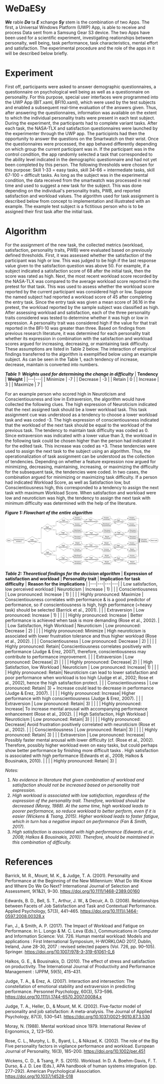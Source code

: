 # WeDaESy
_**We**_ rable _**Da**_ ta _**E**_ xchange _**Sy**_ stem is the combination of two Apps. The first, a Universal Windows Platform (UWP) App, is able to receive and process Data sent from a Samsung Gear S3 device. The two Apps have been used for a scientific experiment, investigating reationships between personalty, well being, task performance, task characteristics, mental effort and satisfaction. The experimental procedure and the role of the apps in it will be described below briefly.

# Experiment
First off, participants were asked to answer demographic questionnaires, a questionnaire on psychological well being as well as a questionnaire on personality. For this purpose, special user interfaces were programmed into the UWP App (BIT.xaml, BFI10.xaml), which were used by the test subjects and enabled a subsequent real-time evaluation of the answers given. Thus, after answering the questionnaires, information was available on the extent to which the individual personality traits were present in each test subject.
During the experiment, the participants had to complete variant tasks. After each task, the NASA-TLX and satisfaction questionnaires were launched by the experimenter through the UWP app. The participints had then the opportunity to answer the questions on the Smartwatch on their wrist. Once the questionnaires were processed, the app behaved differently depending on which group the current participant was in. If the participant was in the control condition, the app randomly selected a task that corresponded to the ability level indicated in the demographic questionnaire and had not yet been completed by this person. The following thresholds were chosen for this purpose: Skill 1-33 = easy tasks, skill 34-66 = intermediate tasks, skill 67-100 = difficult tasks. As long as the subject was in the experimental condition, the data received from the smartwatch was processed in real time and used to suggest a new task for the subject. This was done depending on the individual's personality traits, PWB, and reported satisfaction and workload values. The algorithm used for task assignment is described below from concept to implementation and illustrated with an example. The example test subject is a fictitious person who is to be assigned their first task after the initial task.
# Algorithm
For the assignment of the new task, the collected metrics (workload, satisfaction, personality traits, PWB) were evaluated based on previously defined thresholds. First, it was assessed whether the satisfaction of the participant was high or low. This was judged to be high if the last response value given to the satisfaction question was above 50. For example, if a subject indicated a satisfaction score of 68 after the initial task, then the score was rated as high. Next, the most recent workload score recorded by the NASA-TLX was compared to the average workload score reported in the pretest for that task. This was used to assess whether the workload score reported by the current participant was considered high or low. Suppose the named subject had reported a workload score of 45 after completing the entry task. Since the entry task was given a mean score of 36.16 in the pretest, the workload reported by the sample subject was classified as high. After assessing workload and satisfaction, each of the three personality traits considered was tested to determine whether it was high or low in expression. A personality trait was considered high if the value for that trait reported in the BFI-10 was greater than three. Based on findings from previous research literature, it was determined for each personality trait whether its expression in combination with the satisfaction and workload scores argued for increasing, decreasing, or maintaining task difficulty. These assumptions are listed in Table 2 below. The interaction of empirical findings transferred to the algorithm is exemplified below using an example subject. As can be seen in the Table 1, each tendency of increase, decrease, maintain is converted into numbers.

_**Table 1: Weights used for determining the change in difficulty**_
| **Tendency** | **Weight** |
|---|---|
| Minimize | \-7 |
| Decrease | \-3 |
| Retain | 0 |
| Increase | 3 |
| Maximize | 7 |

For an example person who scored high in Neuroticism and Conscientiousness and low in Extraversion, the algorithm would have collected the following clues. The high expression of Neuroticism indicated that the next assigned task should be a lower workload task. This task assignment cue was understood as a tendency to choose a lower workload task and was coded -3. The high expression of conscientiousness indicated that the workload of the next task should be equal to the workload of the previous task. The tendency to maintain task difficulty was coded as 0. Since extraversion was indicated with a lower value than 3, the workload in the following task could be chosen higher than the person had indicated it for the edited task. This increase was coded as +3. These tendencies were used to assign the next task to the subject using an algorithm. 
Thus, the operationalization of task assignment can be understood as the collection of tendencies. Depending on whether a feature expression now argued for minimizing, decreasing, maintaining, increasing, or maximizing the difficulty for the subsequent task, the tendencies were coded. In two cases, the combination argued for minimizing or maximizing task difficulty. If a person had indicated Workload Score, as well as Satisfaction low, but Conscientiousness high, this corresponded to a tendency to assign the next task with maximum Workload Score. When satisfaction and workload were low and neuroticism was high, the tendency to assign the next task with minimum difficulty was determined with the help of the literature.


_**Figure 1: Flowchart of the entire algorithm**_
![Flowchart](https://github.com/jagru20/WeDaESy_UWP/blob/main/img/flowchart.png)

_**Table 2: Theoretical findings for the decision algorithm**_
| **Expression of satisfaction and workload** | **Personality trait** | **Implication for task difficulty** | **Reason for the implications** |
|---|---|---|---|
| Low satisfaction, low perceived workload | Neuroticism | Increase | 1\) |
|  | Conscientiousness | Low pronounced: Increase | 1\) |
|  |  | Highly pronounced: Maximize | Conscientiousness correlates with performance & is a good predictor of performance, so if conscientiousness is high, high performance \(=heavy task\) should be selected \(Barrick et al\., 2001\). |
|  | Extraversion | Low pronounced: Increase | 1\) |
|  |  | Highly pronounced: Increase | Better performance is achieved when task is more demanding \(Rose et al\., 2002\)\. |
| Low Satisfaction, High Workload | Neuroticism | Low pronounced: Decrease | 2\) |
|  |  | Highly pronounced: Minimize | High neuroticism is associated with lower frustration tolerance and thus higher workload \(Rose et al., 2002\)\. |
|  | Conscientiousness | Low pronounced: Decrease | 2\) |
|  |  | Highly pronounced: Retain| Conscientiousness correlates positively with performance \(Judge & Erez, 2007\), therefore, conscientiousness may contribute to performance improvement. |
|  | Extraversion | Low pronounced: Decrease| 2\) |
|  |  | Highly pronounced: Decrease| 2\) |
| High Satisfaction, low Workload | Neuroticism | Low pronounced: Increase| 1\) |
|  |  | Highly pronounced: Retain| Neuroticism can lead to lower satisfaction and poor performance when workload is too high \(Judge et al\., 2002; Rose et al\., 2002\), hence the high satisfaction protect\. |
|  | Conscientiousness | Low pronounced: Retain| 3\) \+ Increase could lead to decrease in performance \(Judge & Erez, 2007\)\. |
|  |  | Highly pronounced: Increase| Higher performance with high conscientiousness \(Judge & Erez, 2007\)\. |
|  | Extraversion | Low pronounced: Retain| 3\) |
|  |  | Highly pronounced: Increase| To increase mental arousal with accompanying performance enhancement \(Rose et al\., 2002\)\. |
| High Satisfaction, High Workload | Neuroticism | Low pronounced: Retain| 3\) |
|  |  | Highly pronounced: Decrease| Avoid frustration positively correlated with neuroticism \(Rose et al\., 2002\). |
|  | Conscientiousness | Low pronounced: Retain| 3\) |
|  |  | Highly pronounced: Retain| 3\) |
|  | Extraversion | Low pronounced: Increase| Possibly faster mental arousal with lower difficulty \(cf. \(Rose et al\., 2002\)\. Therefore, possibly higher workload even on easy tasks, but could perhaps show better performance by finishing more difficult tasks \. High satisfaction is associated with high performance \(Edwards et al\., 2008; Halkos & Bousinakis, 2010\). |
|  |  | Highly pronounced: Retain| 3\) |

_Notes:_
1) _No evidence in literature that given combination of workload and satisfaction should not be increased based on personality trait expression._
2) _High workload is associated with low satisfaction, regardless of the expression of the personality trait. Therefore, workload should be decreased (Moray, 1988). At the same time, high workload leads to poorer performance, so reduce workload to better perform, even if it is easier (Wickens & Tsang, 2015). Higher workload leads to faster fatigue, which in turn has a negative impact on performance (Fan & Smith, 2017)._
3) _High satisfaction is associated with high performance (Edwards et al., 2008; Halkos & Bousinakis, 2010). Therefore, should be maintained in this combination of difficulty._ 

# References
Barrick, M. R., Mount, M. K., & Judge, T. A. (2001). Personality and Performance at the Beginning of the New Millennium: What Do We Know and Where Do We Go Next? International Journal of Selection and Assessment, 9(1&2), 9–30. https://doi.org/10.1111/1468-2389.00160

Edwards, B. D., Bell, S. T., Arthur, J. W., & Decuir, A. D. (2008). Relationships between Facets of Job Satisfaction and Task and Contextual Performance. Applied Psychology, 57(3), 441–465. https://doi.org/10.1111/j.1464-0597.2008.00328.x

Fan, J., & Smith, A. P. (2017). The Impact of Workload and Fatigue on Performance. In L. Longo & M. C. Leva (Eds.), Communications in Computer and Information Science: Vol. 726. Human mental workload: Models and applications : First International Symposium, H-WORKLOAD 2017, Dublin, Ireland, June 28-30, 2017 : revised selected papers (Vol. 726, pp. 90–105). Springer. https://doi.org/10.1007/978-3-319-61061-0_6

Halkos, G. E., & Bousinakis, D. (2010). The effect of stress and satisfaction on productivity. The International Journal of Productivity and Performance Management : IJPPM, 59(5), 415–431.

Judge, T. A., & Erez, A. (2007). Interaction and intersection: The constellation of emotional stability and extraversion in predicting performance. Personnel Psychology, 60(3), 573–596. https://doi.org/10.1111/j.1744-6570.2007.00084.x

Judge, T. A., Heller, D., & Mount, M. K. (2002). Five-factor model of personality and job satisfaction: A meta-analysis. The Journal of Applied Psychology, 87(3), 530–541. https://doi.org/10.1037/0021-9010.87.3.530

Moray, N. (1988). Mental workload since 1979. International Review of Ergonomics, 2, 123–150.

Rose, C. L., Murphy, L. B., Byard, L., & Nikzad, K. (2002). The role of the Big Five personality factors in vigilance performance and workload. European Journal of Personality, 16(3), 185–200. https://doi.org/10.1002/per.451

Wickens, C. D., & Tsang, P. S. (2015). Workload. In D. A. Boehm-Davis, F. T. Durso, & J. D. Lee (Eds.), APA handbook of human systems integration (pp. 277–292). American Psychological Association. https://doi.org/10.1037/14528-018
